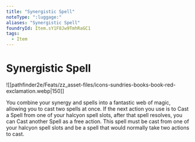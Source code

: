 ```yaml
---
title: "Synergistic Spell"
noteType: ":luggage:"
aliases: "Synergistic Spell"
foundryId: Item.sY1F8Jw9TmhRaGC1
tags:
  - Item
---
```


# Synergistic Spell
![[pathfinder2e/Feats/zz_asset-files/icons-sundries-books-book-red-exclamation.webp|150]]

You combine your synergy and spells into a fantastic web of magic, allowing you to cast two spells at once. If the next action you use is to Cast a Spell from one of your halcyon spell slots, after that spell resolves, you can Cast another Spell as a free action. This spell must be cast from one of your halcyon spell slots and be a spell that would normally take two actions to cast.
